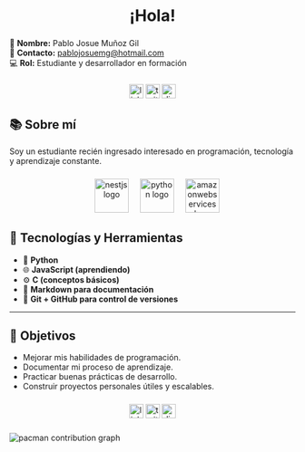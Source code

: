 <h1 align="center">¡Hola!</h1>

###
👤 **Nombre:** Pablo Josue Muñoz Gil  
📧 **Contacto:** [pablojosuemg@hotmail.com](mailto:pablojosuemg@hotmail.com)  
💻 **Rol:** Estudiante y desarrollador en formación  

###
<div align="center">
  <img src="https://img.shields.io/static/v1?message=LinkedIn&logo=linkedin&label=&color=0077B5&logoColor=white&labelColor=&style=for-the-badge" height="25" alt="linkedin logo"  />
  <img src="https://img.shields.io/static/v1?message=Twitter&logo=twitter&label=&color=1DA1F2&logoColor=white&labelColor=&style=for-the-badge" height="25" alt="twitter logo"  />
  <img src="https://img.shields.io/static/v1?message=Discord&logo=discord&label=&color=7289DA&logoColor=white&labelColor=&style=for-the-badge" height="25" alt="discord logo"  />
</div>


## 📚 Sobre mí
Soy un estudiante recién ingresado interesado en programación, tecnología y aprendizaje constante.  

###

<div align="center">
  <img width="12" />
  <img src="https://skillicons.dev/icons?i=nestjs" height="60" alt="nestjs logo"  />
  <img width="12" />
  <img src="https://skillicons.dev/icons?i=py" height="60" alt="python logo"  />
  <img width="12" />
  <img src="https://skillicons.dev/icons?i=aws" height="60" alt="amazonwebservices logo"  />
</div>

## 🚀 Tecnologías y Herramientas
- 🐍 **Python**  
- 🌐 **JavaScript (aprendiendo)**  
- ⚙️ **C (conceptos básicos)**  
- 📄 **Markdown para documentación**  
- 🔧 **Git + GitHub para control de versiones**

---

## 🎯 Objetivos
- Mejorar mis habilidades de programación.  
- Documentar mi proceso de aprendizaje.  
- Practicar buenas prácticas de desarrollo.  
- Construir proyectos personales útiles y escalables.  
###

<div align="center">
  <img src="https://img.shields.io/static/v1?message=LinkedIn&logo=linkedin&label=&color=0077B5&logoColor=white&labelColor=&style=for-the-badge" height="25" alt="linkedin logo"  />
  <img src="https://img.shields.io/static/v1?message=Twitter&logo=twitter&label=&color=1DA1F2&logoColor=white&labelColor=&style=for-the-badge" height="25" alt="twitter logo"  />
  <img src="https://img.shields.io/static/v1?message=Discord&logo=discord&label=&color=7289DA&logoColor=white&labelColor=&style=for-the-badge" height="25" alt="discord logo"  />
</div>

###

<picture>
  <source media="(prefers-color-scheme: dark)" srcset="https://raw.githubusercontent.com/maurodesouza/maurodesouza/output/pacman-contribution-graph-dark.svg">
  <source media="(prefers-color-scheme: light)" srcset="https://raw.githubusercontent.com/maurodesouza/maurodesouza/output/pacman-contribution-graph.svg">
  <img alt="pacman contribution graph" src="https://raw.githubusercontent.com/maurodesouza/maurodesouza/output/pacman-contribution-graph.svg">
</picture>

###
